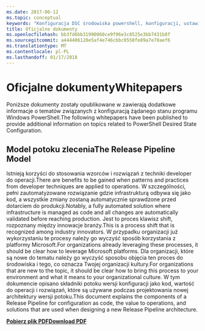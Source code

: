 ```yaml
---
ms.date: 2017-06-12
ms.topic: conceptual
keywords: "Konfiguracja DSC środowiska powershell, konfiguracji, ustawienia"
title: Oficjalne dokumenty
ms.openlocfilehash: bb3fd6bb31990060ce9f96e3c8525e3bb7431b8f
ms.sourcegitcommit: a444406120e5af4e746cbbc0558fe89a7e78aef6
ms.translationtype: MT
ms.contentlocale: pl-PL
ms.lasthandoff: 01/17/2018
---
```

# <a name="whitepapers"></a><span data-ttu-id="0abf8-103">Oficjalne dokumenty</span><span class="sxs-lookup"><span data-stu-id="0abf8-103">Whitepapers</span></span>

<span data-ttu-id="0abf8-104">Poniższe dokumenty zostały opublikowane w zawierają dodatkowe informacje o tematów związanych z konfiguracją żądanego stanu programu Windows PowerShell.</span><span class="sxs-lookup"><span data-stu-id="0abf8-104">The following whitepapers have been published to provide additional information on topics related to PowerShell Desired State Configuration.</span></span>

## <a name="the-release-pipeline-model"></a><span data-ttu-id="0abf8-105">Model potoku zlecenia</span><span class="sxs-lookup"><span data-stu-id="0abf8-105">The Release Pipeline Model</span></span>
<span data-ttu-id="0abf8-106">Istnieją korzyści do stosowania wzorców i rozwiązań z techniki developer do operacji.</span><span class="sxs-lookup"><span data-stu-id="0abf8-106">There are benefits to be gained when patterns and practices from developer techniques are applied to operations.</span></span> <span data-ttu-id="0abf8-107">W szczególności, pełni zautomatyzowane rozwiązanie gdzie infrastrukturą odbywa się jako kod, a wszystkie zmiany zostaną automatycznie sprawdzone przed dotarciem do produkcji.</span><span class="sxs-lookup"><span data-stu-id="0abf8-107">Notably, a fully automated solution where infrastructure is managed as code and all changes are automatically validated before reaching production.</span></span> <span data-ttu-id="0abf8-108">Jest to proces klawisz shift, rozpoznany między innowacje branży.</span><span class="sxs-lookup"><span data-stu-id="0abf8-108">This is a process shift that is recognized among industry innovators.</span></span> <span data-ttu-id="0abf8-109">W przypadku organizacji już wykorzystaniu te procesy należy go wyczyść sposób korzystania z platformy Microsoft.</span><span class="sxs-lookup"><span data-stu-id="0abf8-109">For organizations already leveraging these processes, it should be clear how to leverage Microsoft platforms.</span></span> <span data-ttu-id="0abf8-110">Dla organizacji, które są nowe do tematu należy go wyczyść sposobu objęcia ten proces do środowiska i tego, co oznacza Twojej organizacji kultury.</span><span class="sxs-lookup"><span data-stu-id="0abf8-110">For organizations that are new to the topic, it should be clear how to bring this process to your environment and what it means to your organizational culture.</span></span> <span data-ttu-id="0abf8-111">W tym dokumencie opisano składniki potoku wersji konfiguracji jako kod, wartość do operacji i rozwiązań, które są używane podczas projektowania nowej architektury wersji potoku.</span><span class="sxs-lookup"><span data-stu-id="0abf8-111">This document explains the components of a Release Pipeline for configuration as code, the value to operations, and solutions that are used when designing a new Release Pipeline architecture.</span></span> 

<span data-ttu-id="0abf8-112">**[Pobierz plik PDF](http://aka.ms/thereleasepipelinemodelpdf)**</span><span class="sxs-lookup"><span data-stu-id="0abf8-112">**[Download PDF](http://aka.ms/thereleasepipelinemodelpdf)**</span></span>


